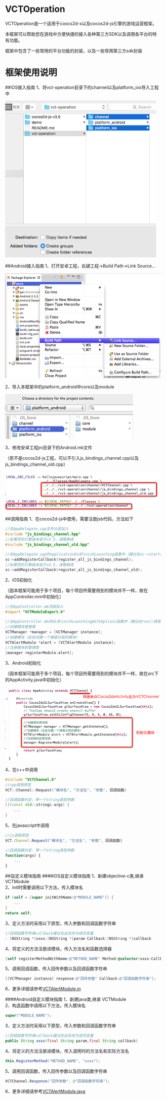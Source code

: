 # VCTOperation
VCTOperation是一个适用于coocs2d-x以及cocos2d-js引擎的游戏运营框架。<br>

本框架可以帮助您在游戏中方便快捷的接入各种第三方SDK以及调用各平台的特有功能。<br>

框架中包含了一些常用的平台功能的封装，以及一些常用第三方sdk封装
# 框架使用说明
##iOS接入指南
1、将vct-operation目录下的channel以及platform_ios导入工程中

![](https://github.com/ookcode/VCTOperation/raw/master/README/add_to_ios.png)

##Android接入指南
1、打开安卓工程，右键工程->Build Path->Link Source...

![](https://github.com/ookcode/VCTOperation/raw/master/README/add_to_android.png)

2、导入本框架中的platform_android中core以及module

![](https://github.com/ookcode/VCTOperation/raw/master/README/add_to_android2.png)

3、修改安卓工程jni目录下的Android.mk文件

（若不是cocos2d-js工程，可以不引入js_bindings_channel.cpp以及js_bindings_channel_old.cpp）

![](https://github.com/ookcode/VCTOperation/raw/master/README/add_to_android3.png)

##调用指南
1、在cocos2d-js中使用，需要注册jsb代码，方法如下
```cpp
//在AppDelegate.cpp文件头部加入
#include "js_bindings_channel.hpp"
//如果您的引擎版本低于v3.5，请替换成
#include "js_bindings_channel_old.hpp"
```
```cpp
//在AppDelegate.cpp的applicationDidFinishLaunching函数中（建议在sc->start前）加入
sc->addRegisterCallback(register_all_js_bindings_channel);
//如果您的引擎版本低于v3.5，请替换成
sc->addRegisterCallback(register_all_js_bindings_channel_old);
```
2、iOS初始化

（因本框架可能用于多个项目，每个项目所需要用到的模块并不一样，故在AppController.mm中初始化）
```objective-c
//在AppController.mm顶部加入
#import "VCTModuleExport.h"
```
```objective-c
//在AppController.mm的didFinishLaunchingWithOptions函数中（建议在run()调用之前）加入
//创建模块管理类
VCTManager *manager = [VCTManager instance];
//创建模块（此处创建一个弹提示框的模块）
VCTAlertModule *alert = [VCTAlertModule instance];
//注册模块到管理类
[manager registerModule:alert];
```
3、Android初始化

（因本框架可能用于多个项目，每个项目所需要用到的模块并不一样，故在src下的AppActivity.java中初始化）

![](https://github.com/ookcode/VCTOperation/raw/master/README/android_init.png)

4、在c++中调用
```cpp
#include "VCTChannel.h"
//cpp调用原型
VCT::Channel::Request("模块名", "方法名", "参数", 回调函数)
```
```cpp
//回调函数约定，带一个string类型参数
[](const std::string& args) {
    ...
}
```
5、在javascript中调用
```javascript
//js调用原型
VCT.Channel.Request("模块名", "方法名", "参数", 回调函数)
```
```javascript
//回调函数约定，带一个string类型参数
function(args) {
    ...
}
```
##自定义模块指南
####iOS自定义模块指南
1、新建objective-c类,继承 VCTModule <br>
2、init时需要调用以下方法，传入模块名
```objective-c
if (self = [super initWithName:@"MODULE_NAME"]) {
    ...
}
return self;
```
3、定义方法时采用以下原型，传入参数和回调函数字符串
```objective-c
//回调函数字符串callback建议在此处存为成员变量
- (NSString *)xxxx:(NSString *)param Callback:(NSString *)callback
```
4、将定义的方法注册进模块，传入方法名和函数选择器
```objective-c
[self registerMethodWithName:@"METHOD_NAME" Method:@selector(xxxx:Callback:)];
```
5、调用回调函数，传入回传参数以及回调函数字符串
```objective-c
[[VCTManager instance] response:@"回传参数" Callback:@"回调函数字符串"];
```
6、更多详细请参考[VCTAlertModule.m](https://github.com/ookcode/VCTOperation/blob/master/vct-operation/platform_ios/module/alertmodule/VCTAlertModule.m)<br>

####Android自定义模块指南
1、新建java类,继承 VCTModule <br>
2、构造函数中调用以下方法，传入模块名
```java
super("MODULE_NAME");
```
3、定义方法时采用以下原型，传入参数和回调函数字符串
```java
//回调函数字符串callback建议在此处存为成员变量
public String xxxx(final String param,final String callback)
```
4、将定义的方法注册进模块，传入调用时的方法名和实际方法名
```java
this.RegisterMethod("METHOD_NAME", "xxxx");
```
5、调用回调函数，传入回传参数以及回调函数字符串
```java
VCTChannel.Response("回传参数", @"回调函数字符串");
```
6、更多详细请参考[VCTAlertModule.java](https://github.com/ookcode/VCTOperation/blob/master/vct-operation/platform_android/module/alertmodule/VCTAlertModule.java)<br>
